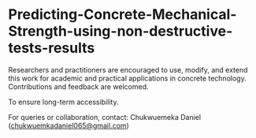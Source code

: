 # Predicting-Concrete-Mechanical-Strength-using-non-destructive-tests-results

Researchers and practitioners are encouraged to use, modify, and extend this work for academic and practical applications in concrete technology. Contributions and feedback are welcomed.

To ensure long-term accessibility.

For queries or collaboration, contact:
Chukwuemeka Daniel (chukwuemkadaniel065@gmail.com)

